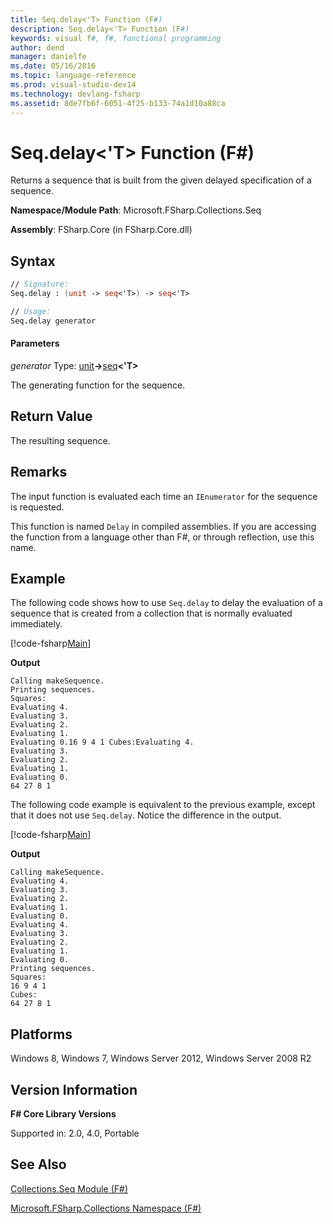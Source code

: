 ```yaml
---
title: Seq.delay<'T> Function (F#)
description: Seq.delay<'T> Function (F#)
keywords: visual f#, f#, functional programming
author: dend
manager: danielfe
ms.date: 05/16/2016
ms.topic: language-reference
ms.prod: visual-studio-dev14
ms.technology: devlang-fsharp
ms.assetid: 8de7fb6f-6051-4f25-b133-74a1d10a88ca
---
```


# Seq.delay<'T> Function (F#)

Returns a sequence that is built from the given delayed specification of a sequence.

**Namespace/Module Path**: Microsoft.FSharp.Collections.Seq

**Assembly**: FSharp.Core (in FSharp.Core.dll)


## Syntax

```fsharp
// Signature:
Seq.delay : (unit -> seq<'T>) -> seq<'T>

// Usage:
Seq.delay generator
```

#### Parameters
*generator*
Type: [unit](https://msdn.microsoft.com/library/00b837c2-6c8a-483a-87d3-0479c64037a7)**-&gt;**[seq](https://msdn.microsoft.com/library/2f0c87c6-8a0d-4d33-92a6-10d1d037ce75)**&lt;'T&gt;**


The generating function for the sequence.

## Return Value

The resulting sequence.

## Remarks
The input function is evaluated each time an `IEnumerator` for the sequence is requested.

This function is named `Delay` in compiled assemblies. If you are accessing the function from a language other than F#, or through reflection, use this name.

## Example

The following code shows how to use `Seq.delay` to delay the evaluation of a sequence that is created from a collection that is normally evaluated immediately.

[!code-fsharp[Main](../../../samples/snippets/fssequences/snippet30.fs)]

**Output**

```
Calling makeSequence.
Printing sequences.
Squares:
Evaluating 4.
Evaluating 3.
Evaluating 2.
Evaluating 1.
Evaluating 0.16 9 4 1 Cubes:Evaluating 4.
Evaluating 3.
Evaluating 2.
Evaluating 1.
Evaluating 0.
64 27 8 1
```

The following code example is equivalent to the previous example, except that it does not use `Seq.delay`. Notice the difference in the output.

[!code-fsharp[Main](../../../samples/snippets/fssequences/snippet31.fs)]

**Output**

```
Calling makeSequence.
Evaluating 4.
Evaluating 3.
Evaluating 2.
Evaluating 1.
Evaluating 0.
Evaluating 4.
Evaluating 3.
Evaluating 2.
Evaluating 1.
Evaluating 0.
Printing sequences.
Squares:
16 9 4 1
Cubes:
64 27 8 1
```

## Platforms
Windows 8, Windows 7, Windows Server 2012, Windows Server 2008 R2


## Version Information
**F# Core Library Versions**

Supported in: 2.0, 4.0, Portable

## See Also
[Collections.Seq Module &#40;F&#35;&#41;](Collections.Seq-Module-%5BFSharp%5D.md)

[Microsoft.FSharp.Collections Namespace &#40;F&#35;&#41;](Microsoft.FSharp.Collections-Namespace-%5BFSharp%5D.md)
